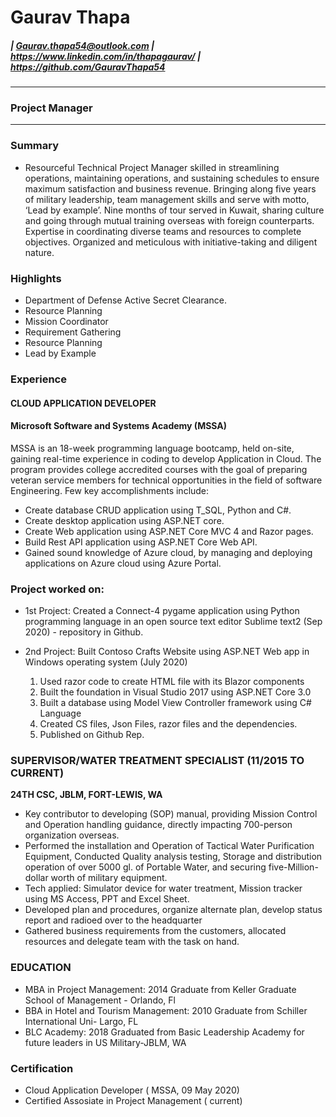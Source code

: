 # Gaurav Thapa 
##### | Gaurav.thapa54@outlook.com | https://www.linkedin.com/in/thapagaurav/ | https://github.com/GauravThapa54
---
###  Project Manager
___ 
### **Summary**
-  Resourceful Technical Project Manager skilled in streamlining operations, maintaining operations, and sustaining schedules to ensure maximum satisfaction and business revenue. Bringing along five years of military leadership, team management skills and serve with motto, ‘Lead by example’. Nine months of tour served in Kuwait, sharing culture and going through mutual training overseas with foreign counterparts. Expertise in coordinating diverse teams and resources to complete objectives. Organized and meticulous with initiative-taking and diligent nature. 

### **Highlights**
- Department of Defense Active Secret Clearance.
- Resource Planning
- Mission Coordinator
- Requirement Gathering
- Resource Planning
- Lead by Example

### **Experience**
#### CLOUD APPLICATION DEVELOPER
#### **Microsoft Software and Systems Academy (MSSA)**
MSSA is an 18-week programming language bootcamp, held on-site, gaining real-time experience in coding to develop Application in Cloud. The program provides college accredited courses with the goal of preparing veteran service members for technical opportunities in the field of software Engineering. Few key accomplishments include:
-	Create database CRUD application using T_SQL, Python and C#.
-	Create desktop application using ASP.NET core.
-	Create Web application using ASP.NET Core MVC 4 and Razor pages.
-	Build Rest API application using ASP.NET Core Web API.
-	Gained sound knowledge of Azure cloud, by managing and deploying applications on Azure cloud using Azure Portal. 
### Project worked on: 
- 1st Project: Created a Connect-4 pygame application using Python programming language in an open source text editor Sublime text2 (Sep 2020) - repository in Github.

- 2nd Project: Built Contoso Crafts Website using ASP.NET Web app in Windows operating system (July 2020)
    1. 	Used razor code to create HTML file with its Blazor components
    2. 	Built the foundation in Visual Studio 2017 using ASP.NET Core 3.0
    3.	Built a database using Model View Controller framework using C# Language
    4.	Created CS files, Json Files, razor files and the dependencies.
    5. Published on Github Rep. 

### SUPERVISOR/WATER TREATMENT SPECIALIST (11/2015 TO CURRENT) 
**24TH CSC, JBLM, FORT-LEWIS, WA**
-	Key contributor to developing (SOP) manual, providing Mission Control and Operation handling guidance, directly impacting 700-person organization overseas.
-	Performed the installation and Operation of Tactical Water Purification Equipment, Conducted Quality analysis testing, Storage and distribution operation of over 5000 gl. of Portable Water, and securing five-Million-dollar worth of military equipment.
-   Tech applied: Simulator device for water treatment, Mission tracker using MS Access, PPT and Excel Sheet.
-	Developed plan and procedures, organize alternate plan, develop status report and radioed over to the headquarter
-	Gathered business requirements from the customers, allocated resources and delegate team with the task on hand.

### EDUCATION
-	MBA in Project Management: 2014 Graduate from Keller Graduate School of Management - Orlando, Fl
-	BBA in Hotel and Tourism Management: 2010 Graduate from Schiller International Uni- Largo, FL
-	BLC Academy: 2018 Graduated from Basic Leadership Academy for future leaders in US Military-JBLM, WA

### Certification
- Cloud Application Developer ( MSSA, 09 May 2020)
- Certified Assosiate in Project Management ( current)
